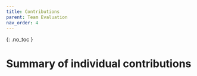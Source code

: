 ```yaml
---
title: Contributions
parent: Team Evaluation
nav_order: 4
---
```


{: .no_toc }
# Summary of individual contributions
